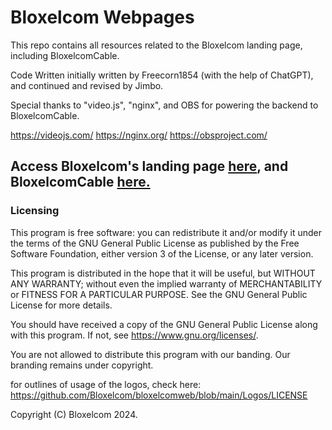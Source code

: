 # Bloxelcom Webpages
This repo contains all resources related to the
Bloxelcom landing page, including BloxelcomCable.

Code Written initially written by 
Freecorn1854 (with the help of ChatGPT), and
continued and revised by Jimbo.

Special thanks to "video.js", "nginx", and OBS
for powering the backend to BloxelcomCable.

https://videojs.com/
https://nginx.org/
https://obsproject.com/
## Access Bloxelcom's landing page [here](https://www.bloxelcom.net), and BloxelcomCable [here.](https://www.bloxelcom.net/BloxelcomCable/)


### Licensing
This program is free software: you can redistribute it and/or modify
it under the terms of the GNU General Public License as published by
the Free Software Foundation, either version 3 of the License, or
any later version.

This program is distributed in the hope that it will be useful,
but WITHOUT ANY WARRANTY; without even the implied warranty of
MERCHANTABILITY or FITNESS FOR A PARTICULAR PURPOSE.  See the
GNU General Public License for more details.

You should have received a copy of the GNU General Public License
along with this program.  If not, see <https://www.gnu.org/licenses/>.

You are not allowed to distribute this program with our banding. Our branding
remains under copyright.

for outlines of usage of the logos, check here:
https://github.com/Bloxelcom/bloxelcomweb/blob/main/Logos/LICENSE


Copyright (C) Bloxelcom 2024.
